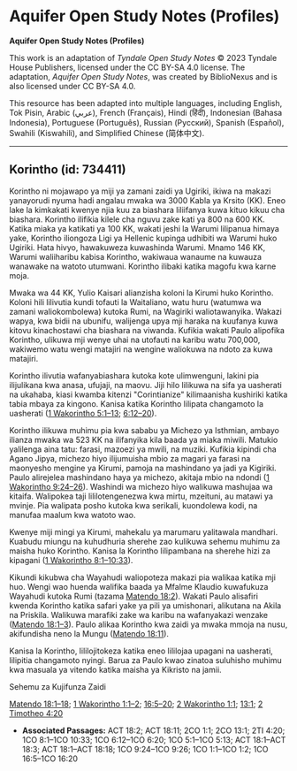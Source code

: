 # Aquifer Open Study Notes (Profiles)

**Aquifer Open Study Notes (Profiles)**

This work is an adaptation of *Tyndale Open Study Notes* © 2023 Tyndale House Publishers, licensed under the CC BY\-SA 4\.0 license. The adaptation, *Aquifer Open Study Notes*, was created by BiblioNexus and is also licensed under CC BY\-SA 4\.0\.

This resource has been adapted into multiple languages, including English, Tok Pisin, Arabic (عربي), French (Français), Hindi (हिंदी), Indonesian (Bahasa Indonesia), Portuguese (Português), Russian (Русский), Spanish (Español), Swahili (Kiswahili), and Simplified Chinese (简体中文).



--------------------------------

## Korintho (id: 734411)

Korintho ni mojawapo ya miji ya zamani zaidi ya Ugiriki, ikiwa na makazi yanayorudi nyuma hadi angalau mwaka wa 3000 Kabla ya Krsito (KK). Eneo lake la kimkakati kwenye njia kuu za biashara liliifanya kuwa kituo kikuu cha biashara. Korintho ilifikia kilele cha nguvu zake kati ya 800 na 600 KK. Katika miaka ya katikati ya 100 KK, wakati jeshi la Warumi lilipanua himaya yake, Korintho iliongoza Ligi ya Hellenic kupinga udhibiti wa Warumi huko Ugiriki. Hata hivyo, hawakuweza kuwashinda Warumi. Mnamo 146 KK, Warumi waliiharibu kabisa Korintho, wakiwaua wanaume na kuwauza wanawake na watoto utumwani. Korintho ilibaki katika magofu kwa karne moja.

Mwaka wa 44 KK, Yulio Kaisari alianzisha koloni la Kirumi huko Korintho. Koloni hili lilivutia kundi tofauti la Waitaliano, watu huru (watumwa wa zamani waliokombolewa) kutoka Rumi, na Wagiriki waliotawanyika. Wakazi wapya, kwa bidii na ubunifu, walijenga upya mji haraka na kuufanya kuwa kitovu kinachostawi cha biashara na viwanda. Kufikia wakati Paulo alipofika Korintho, ulikuwa mji wenye uhai na utofauti na karibu watu 700,000, wakiwemo watu wengi matajiri na wengine waliokuwa na ndoto za kuwa matajiri.

Korintho ilivutia wafanyabiashara kutoka kote ulimwenguni, lakini pia ilijulikana kwa anasa, ufujaji, na maovu. Jiji hilo lilikuwa na sifa ya uasherati na ukahaba, kiasi kwamba kitenzi "Corintianize" kilimaanisha kushiriki katika tabia mbaya za kingono. Kanisa katika Korintho lilipata changamoto la uasherati ([1 Wakorintho 5:1–13](https://ref.ly/1Cor5:1-1Cor5:13); [6:12–20](https://ref.ly/1Cor6:12-1Cor6:20)).

Korintho ilikuwa muhimu pia kwa sababu ya Michezo ya Isthmian, ambayo ilianza mwaka wa 523 KK na ilifanyika kila baada ya miaka miwili. Matukio yalilenga aina tatu: farasi, mazoezi ya mwili, na muziki. Kufikia kipindi cha Agano Jipya, michezo hiyo ilijumuisha mbio za magari ya farasi na maonyesho mengine ya Kirumi, pamoja na mashindano ya jadi ya Kigiriki. Paulo alirejelea mashindano haya ya michezo, akitaja mbio na ndondi ([1 Wakorintho 9:24–26](https://ref.ly/1Cor9:24-1Cor9:26)). Washindi wa michezo hiyo walikuwa mashujaa wa kitaifa. Walipokea taji lililotengenezwa kwa mirtu, mzeituni, au matawi ya mvinje. Pia walipata posho kutoka kwa serikali, kuondolewa kodi, na manufaa maalum kwa watoto wao.

Kwenye miji mingi ya Kirumi, mahekalu ya marumaru yalitawala mandhari. Kuabudu miungu na kuhudhuria sherehe zao kulikuwa sehemu muhimu za maisha huko Korintho. Kanisa la Korintho lilipambana na sherehe hizi za kipagani ([1 Wakorintho 8:1–10:33](https://ref.ly/1Cor8:1-1Cor10:33)).

Kikundi kikubwa cha Wayahudi waliopoteza makazi pia walikaa katika mji huo. Wengi wao huenda walifika baada ya Mfalme Klaudio kuwafukuza Wayahudi kutoka Rumi (tazama [Matendo 18:2](https://ref.ly/Acts18:2)). Wakati Paulo alisafiri kwenda Korintho katika safari yake ya pili ya umishonari, alikutana na Akila na Priskila. Walikuwa marafiki zake wa karibu na wafanyakazi wenzake ([Matendo 18:1–3](https://ref.ly/Acts18:1-Acts18:3)). Paulo alikaa Korintho kwa zaidi ya mwaka mmoja na nusu, akifundisha neno la Mungu ([Matendo 18:11](https://ref.ly/Acts18:11)).

Kanisa la Korintho, lililojitokeza katika eneo lililojaa upagani na uasherati, lilipitia changamoto nyingi. Barua za Paulo kwao zinatoa suluhisho muhimu kwa masuala ya vitendo katika maisha ya Kikristo na jamii.

Sehemu za Kujifunza Zaidi

[Matendo 18:1–18](https://ref.ly/Acts18:1-Acts18:18); [1 Wakorintho 1:1–2](https://ref.ly/1Cor1:1-1Cor1:2); [16:5–20](https://ref.ly/1Cor16:5-1Cor16:20); [2 Wakorintho 1:1](https://ref.ly/2Cor1:1); [13:1](https://ref.ly/2Cor13:1); [2 Timotheo 4:20](https://ref.ly/2Tim4:20)

* **Associated Passages:** ACT 18:2; ACT 18:11; 2CO 1:1; 2CO 13:1; 2TI 4:20; 1CO 8:1–1CO 10:33; 1CO 6:12–1CO 6:20; 1CO 5:1–1CO 5:13; ACT 18:1–ACT 18:3; ACT 18:1–ACT 18:18; 1CO 9:24–1CO 9:26; 1CO 1:1–1CO 1:2; 1CO 16:5–1CO 16:20

